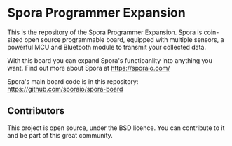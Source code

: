 # Spora Programmer Expansion

This is the repository of the Spora Programmer Expansion. Spora is coin-sized open source programmable board, equipped with multiple sensors, a powerful MCU and Bluetooth module to transmit your collected data.

With this board you can expand Spora's functioanlity into anything you want. Find out more about Spora at https://sporaio.com/

Spora's main board code is in this repository: https://github.com/sporaio/spora-board

## Contributors

This project is open source, under the BSD licence. You can contribute to it and be part of this great community.